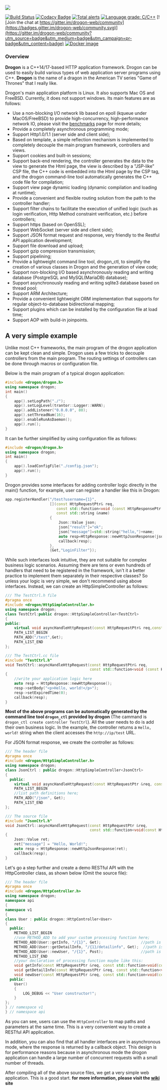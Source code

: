 ![](https://github.com/an-tao/drogon/wiki/images/drogon-white.jpg)

[![Build Status](https://travis-ci.com/an-tao/drogon.svg?branch=master)](https://travis-ci.com/an-tao/drogon)
[![Codacy Badge](https://api.codacy.com/project/badge/Grade/45f8a65ca1844788b9109c0044a618f8)](https://app.codacy.com/app/an-tao/drogon?utm_source=github.com&utm_medium=referral&utm_content=an-tao/drogon&utm_campaign=Badge_Grade_Dashboard)
[![Total alerts](https://img.shields.io/lgtm/alerts/g/an-tao/drogon.svg?logo=lgtm&logoWidth=18)](https://lgtm.com/projects/g/an-tao/drogon/alerts/)
[![Language grade: C/C++](https://img.shields.io/lgtm/grade/cpp/g/an-tao/drogon.svg?logo=lgtm&logoWidth=18)](https://lgtm.com/projects/g/an-tao/drogon/context:cpp) 
[![Join the chat at https://gitter.im/drogon-web/community](https://badges.gitter.im/drogon-web/community.svg)](https://gitter.im/drogon-web/community?utm_source=badge&utm_medium=badge&utm_campaign=pr-badge&utm_content=badge)
[![Docker image](https://img.shields.io/badge/Docker-image-blue.svg)](https://cloud.docker.com/u/drogonframework/repository/docker/drogonframework/drogon)

### Overview
**Drogon** is a C++14/17-based HTTP application framework. Drogon can be used to easily build various types of web application server programs using C++. **Drogon** is the name of a dragon in the American TV series "Game of Thrones" that I really like. 

Drogon's main application platform is Linux. It also supports Mac OS and FreeBSD. Currently, it does not support windows. Its main features are as follows:

* Use a non-blocking I/O network lib based on epoll (kqueue under MacOS/FreeBSD) to provide high-concurrency, high-performance network IO, please visit the [benchmarks](https://github.com/an-tao/drogon/wiki/benchmarks) page for more details;
* Provide a completely asynchronous programming mode;
* Support Http1.0/1.1 (server side and client side);
* Based on template, a simple reflection mechanism is implemented to completely decouple the main program framework, controllers and views.
* Support cookies and built-in sessions;
* Support back-end rendering, the controller generates the data to the view to generate the Html page, the view is described by a "JSP-like" CSP file, the C++ code is embedded into the Html page by the CSP tag, and the drogon command-line tool automatically generates the C++ code file for compilation;
* Support view page dynamic loading (dynamic compilation and loading at runtime);
* Provide a convenient and flexible routing solution from the path to the controller handler;
* Support filter chains to facilitate the execution of unified logic (such as login verification, Http Method constraint verification, etc.) before controllers;
* Support https (based on OpenSSL);
* Support WebSocket (server side and client side);
* Support JSON format request and response, very friendly to the Restful API application development;
* Support file download and upload;
* Support gzip compression transmission;
* Support pipelining;
* Provide a lightweight command line tool, drogon_ctl, to simplify the creation of various classes in Drogon and the generation of view code;
* Support non-blocking I/O based asynchronously reading and writing database (PostgreSQL and MySQL(MariaDB) database);
* Support asynchronously reading and writing sqlite3 database based on thread pool;
* Support ARM Architecture;
* Provide a convenient lightweight ORM implementation that supports for regular object-to-database bidirectional mapping;
* Support plugins which can be installed by the configuration file at load time;
* Support AOP with build-in joinpoints.

## A very simple example

Unlike most C++ frameworks, the main program of the drogon application can be kept clean and simple. Drogon uses a few tricks to decouple controllers from the main program. The routing settings of controllers can be done through macros or configuration file.

Below is the main program of a typical drogon application:

```c++
#include <drogon/drogon.h>
using namespace drogon;
int main()
{
    app().setLogPath("./");
    app().setLogLevel(trantor::Logger::WARN);
    app().addListener("0.0.0.0", 80);
    app().setThreadNum(16);
    app().enableRunAsDaemon();
    app().run();
}
```

It can be further simplified by using configuration file as follows:

```c++
#include <drogon/drogon.h>
using namespace drogon;
int main()
{
    app().loadConfigFile("./config.json");
    app().run();
}
```

Drogon provides some interfaces for adding controller logic directly in the main() function, for example, user can register a handler like this in Drogon:

```c++
app.registerHandler("/test?username={1}",
                    [](const HttpRequestPtr& req,
                       const std::function<void (const HttpResponsePtr &)> & callback,
                       const std::string &name)
                    {
                        Json::Value json;
                        json["result"]="ok";
                        json["message"]=std::string("hello,")+name;
                        auto resp=HttpResponse::newHttpJsonResponse(json);
                        callback(resp);
                    },
                    {Get,"LoginFilter"});
```
                                                              
While such interfaces look intuitive, they are not suitable for complex business logic scenarios. Assuming there are tens or even hundreds of handlers that need to be registered in the framework, isn't it a better practice to implement them separately in their respective classes? So unless your logic is very simple, we don't recommend using above interfaces. Instead, we can create an HttpSimpleController as follows:

```c++
/// The TestCtrl.h file
#pragma once
#include <drogon/HttpSimpleController.h>
using namespace drogon;
class TestCtrl:public drogon::HttpSimpleController<TestCtrl>
{
public:
    virtual void asyncHandleHttpRequest(const HttpRequestPtr& req,const std::function<void (const HttpResponsePtr &)> & callback)override;
    PATH_LIST_BEGIN
    PATH_ADD("/test",Get);
    PATH_LIST_END
};

/// The TestCtrl.cc file
#include "TestCtrl.h"
void TestCtrl::asyncHandleHttpRequest(const HttpRequestPtr& req,
                                      const std::function<void (const HttpResponsePtr &)> & callback)
{
    //write your application logic here
    auto resp = HttpResponse::newHttpResponse();
    resp->setBody("<p>Hello, world!</p>");
    resp->setExpiredTime(0);
    callback(resp);
}
```

**Most of the above programs can be automatically generated by the command line tool `drogon_ctl` provided by drogon** (The cammand is `drogon_ctl create controller TestCtrl`). All the user needs to do is add their own business logic. In the example, the controller returns a `Hello, world!` string when the client accesses the `http://ip/test` URL.

For JSON format response, we create the controller as follows:

```c++
/// The header file
#pragma once
#include <drogon/HttpSimpleController.h>
using namespace drogon;
class JsonCtrl : public drogon::HttpSimpleController<JsonCtrl>
{
  public:
    virtual void asyncHandleHttpRequest(const HttpRequestPtr &req, const std::function<void(const HttpResponsePtr &)> &callback) override;
    PATH_LIST_BEGIN
    //list path definitions here;
    PATH_ADD("/json", Get);
    PATH_LIST_END
};

/// The source file
#include "JsonCtrl.h"
void JsonCtrl::asyncHandleHttpRequest(const HttpRequestPtr &req,
                                      const std::function<void(const HttpResponsePtr &)> &callback)
{
    Json::Value ret;
    ret["message"] = "Hello, World!";
    auto resp = HttpResponse::newHttpJsonResponse(ret);
    callback(resp);
}
```

Let's go a step further and create a demo RESTful API with the HttpController class, as shown below (Omit the source file):

```c++
/// The header file
#pragma once
#include <drogon/HttpController.h>
using namespace drogon;
namespace api
{
namespace v1
{
class User : public drogon::HttpController<User>
{
  public:
    METHOD_LIST_BEGIN
    //use METHOD_ADD to add your custom processing function here;
    METHOD_ADD(User::getInfo, "/{1}", Get);                  //path is /api/v1/User/{arg1}
    METHOD_ADD(User::getDetailInfo, "/{1}/detailinfo", Get);  //path is /api/v1/User/{arg1}/detailinfo
    METHOD_ADD(User::newUser, "/{1}", Post);                 //path is /api/v1/User/{arg1}
    METHOD_LIST_END
    //your declaration of processing function maybe like this:
    void getInfo(const HttpRequestPtr &req, const std::function<void(const HttpResponsePtr &)> &callback, int userId) const;
    void getDetailInfo(const HttpRequestPtr &req, const std::function<void(const HttpResponsePtr &)> &callback, int userId) const;
    void newUser(const HttpRequestPtr &req, const std::function<void(const HttpResponsePtr &)> &callback, std::string &&userName);
  public:
    User()
    {
        LOG_DEBUG << "User constructor!";
    }
};
} // namespace v1
} // namespace api
```

As you can see, users can use the `HttpController` to map paths and parameters at the same time. This is a very convenient way to create a RESTful API application. 

In addition, you can also find that all handler interfaces are in asynchronous mode, where the response is returned by a callback object. This design is for performance reasons because in asynchronous mode the drogon application can handle a large number of concurrent requests with a small number of threads.

After compiling all of the above source files, we get a very simple web application. This is a good start. **for more information, please visit the [wiki](https://github.com/an-tao/drogon/wiki) site**
